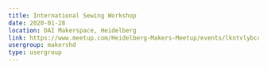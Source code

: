 ```yaml
---
title: International Sewing Workshop
date: 2020-01-28
location: DAI Makerspace, Heidelberg
link: https://www.meetup.com/Heidelberg-Makers-Meetup/events/lkntvlybccblc/
usergroup: makershd
type: usergroup
---
```

